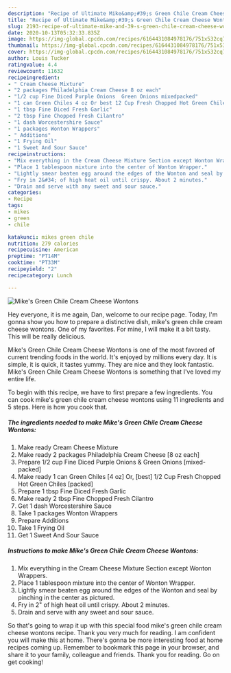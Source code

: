 ```yaml
---
description: "Recipe of Ultimate Mike&amp;#39;s Green Chile Cream Cheese Wontons"
title: "Recipe of Ultimate Mike&amp;#39;s Green Chile Cream Cheese Wontons"
slug: 2193-recipe-of-ultimate-mike-and-39-s-green-chile-cream-cheese-wontons
date: 2020-10-13T05:32:33.835Z
image: https://img-global.cpcdn.com/recipes/6164431084978176/751x532cq70/mikes-green-chile-cream-cheese-wontons-recipe-main-photo.jpg
thumbnail: https://img-global.cpcdn.com/recipes/6164431084978176/751x532cq70/mikes-green-chile-cream-cheese-wontons-recipe-main-photo.jpg
cover: https://img-global.cpcdn.com/recipes/6164431084978176/751x532cq70/mikes-green-chile-cream-cheese-wontons-recipe-main-photo.jpg
author: Louis Tucker
ratingvalue: 4.4
reviewcount: 11632
recipeingredient:
- " Cream Cheese Mixture"
- "2 packages Philadelphia Cream Cheese 8 oz each"
- "1/2 cup Fine Diced Purple Onions  Green Onions mixedpacked"
- "1 can Green Chiles 4 oz Or best 12 Cup Fresh Chopped Hot Green Chiles packed"
- "1 tbsp Fine Diced Fresh Garlic"
- "2 tbsp Fine Chopped Fresh Cilantro"
- "1 dash Worcestershire Sauce"
- "1 packages Wonton Wrappers"
- " Additions"
- "1 Frying Oil"
- "1 Sweet And Sour Sauce"
recipeinstructions:
- "Mix everything in the Cream Cheese Mixture Section except Wonton Wrappers."
- "Place 1 tablespoon mixture into the center of Wonton Wrapper."
- "Lightly smear beaten egg around the edges of the Wonton and seal by pinching in the center as pictured."
- "Fry in 2&#34; of high heat oil until crispy. About 2 minutes."
- "Drain and serve with any sweet and sour sauce."
categories:
- Recipe
tags:
- mikes
- green
- chile

katakunci: mikes green chile 
nutrition: 279 calories
recipecuisine: American
preptime: "PT14M"
cooktime: "PT33M"
recipeyield: "2"
recipecategory: Lunch

---
```



![Mike&#39;s Green Chile Cream Cheese Wontons](https://img-global.cpcdn.com/recipes/6164431084978176/751x532cq70/mikes-green-chile-cream-cheese-wontons-recipe-main-photo.jpg)

Hey everyone, it is me again, Dan, welcome to our recipe page. Today, I'm gonna show you how to prepare a distinctive dish, mike&#39;s green chile cream cheese wontons. One of my favorites. For mine, I will make it a bit tasty. This will be really delicious.

Mike&#39;s Green Chile Cream Cheese Wontons is one of the most favored of current trending foods in the world. It's enjoyed by millions every day. It is simple, it is quick, it tastes yummy. They are nice and they look fantastic. Mike&#39;s Green Chile Cream Cheese Wontons is something that I've loved my entire life.




To begin with this recipe, we have to first prepare a few ingredients. You can cook mike&#39;s green chile cream cheese wontons using 11 ingredients and 5 steps. Here is how you cook that.

<!--inarticleads1-->

##### The ingredients needed to make Mike&#39;s Green Chile Cream Cheese Wontons:

1. Make ready  Cream Cheese Mixture
1. Make ready 2 packages Philadelphia Cream Cheese [8 oz each]
1. Prepare 1/2 cup Fine Diced Purple Onions &amp; Green Onions [mixed-packed]
1. Make ready 1 can Green Chiles [4 oz] Or, [best] 1/2 Cup Fresh Chopped Hot Green Chiles [packed]
1. Prepare 1 tbsp Fine Diced Fresh Garlic
1. Make ready 2 tbsp Fine Chopped Fresh Cilantro
1. Get 1 dash Worcestershire Sauce
1. Take 1 packages Wonton Wrappers
1. Prepare  Additions
1. Take 1 Frying Oil
1. Get 1 Sweet And Sour Sauce




<!--inarticleads2-->

##### Instructions to make Mike&#39;s Green Chile Cream Cheese Wontons:

1. Mix everything in the Cream Cheese Mixture Section except Wonton Wrappers.
1. Place 1 tablespoon mixture into the center of Wonton Wrapper.
1. Lightly smear beaten egg around the edges of the Wonton and seal by pinching in the center as pictured.
1. Fry in 2&#34; of high heat oil until crispy. About 2 minutes.
1. Drain and serve with any sweet and sour sauce.




So that's going to wrap it up with this special food mike&#39;s green chile cream cheese wontons recipe. Thank you very much for reading. I am confident you will make this at home. There's gonna be more interesting food at home recipes coming up. Remember to bookmark this page in your browser, and share it to your family, colleague and friends. Thank you for reading. Go on get cooking!
